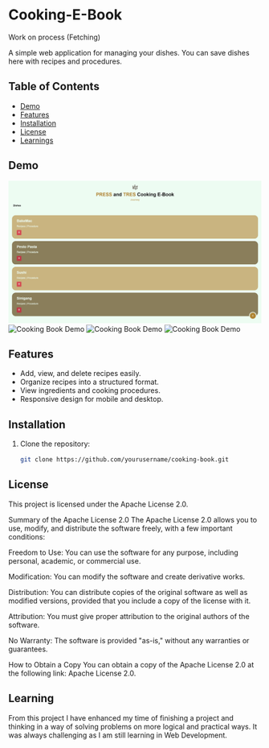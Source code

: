 # Cooking-E-Book
Work on process (Fetching)

A simple web application for managing your dishes. You can save dishes here with recipes and procedures.

## Table of Contents
- [Demo](#demo)
- [Features](#features)
- [Installation](#installation)
- [License](#license)
- [Learnings](#Learnings)

## Demo

![Cooking Book Demo](https://github.com/Tristan-T-Dev/Cooking-E-Book/blob/main/assets/demo.png?raw=true)
![Cooking Book Demo]((https://raw.githubusercontent.com/Tristan-T-Dev/Cooking-E-Book/299121840ae0dda719f2cf99210c7ff92a9d990c/assets/Screenshot%202024-10-14%20185911.png))
![Cooking Book Demo]((https://raw.githubusercontent.com/Tristan-T-Dev/Cooking-E-Book/299121840ae0dda719f2cf99210c7ff92a9d990c/assets/Screenshot%202024-10-14%20190046.png))
![Cooking Book Demo]((https://raw.githubusercontent.com/Tristan-T-Dev/Cooking-E-Book/299121840ae0dda719f2cf99210c7ff92a9d990c/assets/Screenshot%202024-10-14%20190052.png))


## Features
- Add, view, and delete recipes easily.
- Organize recipes into a structured format.
- View ingredients and cooking procedures.
- Responsive design for mobile and desktop.

## Installation

1. Clone the repository:
   ```bash
   git clone https://github.com/yourusername/cooking-book.git


## License
This project is licensed under the Apache License 2.0.

Summary of the Apache License 2.0
The Apache License 2.0 allows you to use, modify, and distribute the software freely, with a few important conditions:

Freedom to Use: You can use the software for any purpose, including personal, academic, or commercial use.

Modification: You can modify the software and create derivative works.

Distribution: You can distribute copies of the original software as well as modified versions, provided that you include a copy of the license with it.

Attribution: You must give proper attribution to the original authors of the software.

No Warranty: The software is provided "as-is," without any warranties or guarantees.

How to Obtain a Copy
You can obtain a copy of the Apache License 2.0 at the following link: Apache License 2.0.

## Learning

From this project I have enhanced my time of finishing a project and thinking in a way of solving problems on more logical and practical ways. It was always challenging as I am still learning in Web Development.
